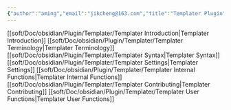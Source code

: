 ```yaml
---
{"author":"aming","email":"jikcheng@163.com","title":"Templater Plugin","creation_date":"2022-11-27 12:40","Last modified date":"2022-11-28 13:46","tags":"Templater Plugin","File Folder with relative path":"soft/Doc/obsidian/Plugin/Templater","remark":null,"other":null,"dg-publish":true,"permalink":"/soft/doc/obsidian/plugin/templater/templater-plugin/","dgPassFrontmatter":true}
---
```






[[soft/Doc/obsidian/Plugin/Templater/Templater Introduction\|Templater Introduction]]
[[soft/Doc/obsidian/Plugin/Templater/Templater Terminology\|Templater Terminology]] 
[[soft/Doc/obsidian/Plugin/Templater/Templater Syntax\|Templater Syntax]] 
[[soft/Doc/obsidian/Plugin/Templater/Templater Settings\|Templater Settings]] 
[[soft/Doc/obsidian/Plugin/Templater/Templater Internal Functions\|Templater Internal Functions]]
[[soft/Doc/obsidian/Plugin/Templater/Templater Contributing\|Templater Contributing]]
[[soft/Doc/obsidian/Plugin/Templater/Templater User Functions\|Templater User Functions]]
